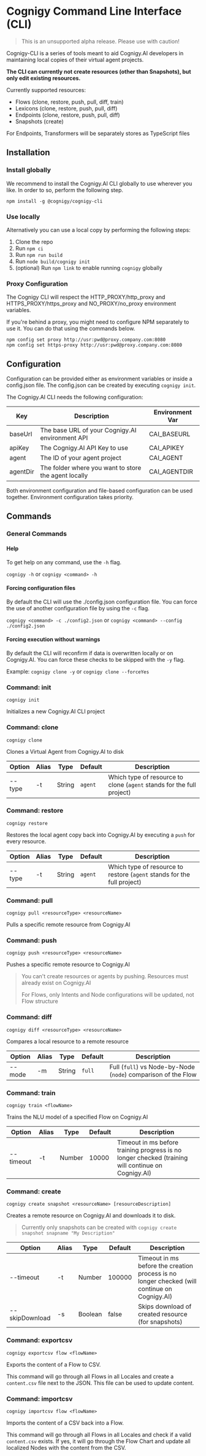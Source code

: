 # Cognigy Command Line Interface (CLI) 
> This is an unsupported alpha release. Please use with caution!

Cognigy-CLI is a series of tools meant to aid Cognigy.AI developers in maintaining local copies of their virtual agent projects.

**The CLI can currently not create resources (other than Snapshots), but only edit existing resources.**

Currently supported resources:

- Flows (clone, restore, push, pull, diff, train)
- Lexicons (clone, restore, push, pull, diff)
- Endpoints (clone, restore, push, pull, diff)
- Snapshots (create)

For Endpoints, Transformers will be separately stores as TypeScript files

## Installation

### Install globally
 
We recommend to install the Cognigy.AI CLI globally to use wherever you like. In order to so, perform the following step.

`npm install -g @cognigy/cognigy-cli`

### Use locally

Alternatively you can use a local copy by performing the following steps:

1. Clone the repo
2. Run `npm ci`
3. Run `npm run build`
4. Run `node build/cognigy init`
5. (optional) Run `npm link` to enable running `cognigy` globally

### Proxy Configuration

The Cognigy CLI will respect the HTTP_PROXY/http_proxy and HTTPS_PROXY/https_proxy and NO_PROXY/no_proxy environment variables.

If you're behind a proxy, you might need to configure NPM separately to use it. You can do that using the commands below.

```
npm config set proxy http://usr:pwd@proxy.company.com:8080
npm config set https-proxy http://usr:pwd@proxy.company.com:8080
```

## Configuration

Configuration can be provided either as environment variables or inside a config.json file. The config.json can be created by executing `cognigy init`.

The Cognigy.AI CLI needs the following configuration:

| Key      | Description                                          | Environment Var |
| -------- | ---------------------------------------------------- | --------------- |
| baseUrl  | The base URL of your Cognigy.AI environment API      | CAI_BASEURL     |
| apiKey   | The Cognigy.AI API Key to use                        | CAI_APIKEY      |
| agent    | The ID of your agent project                         | CAI_AGENT       |
| agentDir | The folder where you want to store the agent locally | CAI_AGENTDIR    |

Both environment configuration and file-based configuration can be used together. Environment configuration takes priority.

## Commands

### General Commands

#### Help
To get help on any command, use the `-h` flag.

`cognigy -h` or `cognigy <command> -h`

#### Forcing configuration files
By default the CLI will use the ./config.json configuration file. 
You can force the use of another configuration file by using the `-c` flag.

`cognigy <command> -c ./config2.json` or `cognigy <command> --config ./config2.json`

#### Forcing execution without warnings
By default the CLI will reconfirm if data is overwritten locally or on Cognigy.AI.
You can force these checks to be skipped with the `-y` flag.

Example: `cognigy clone -y` or `cognigy clone --forceYes`

### Command: init
`cognigy init`

Initializes a new Cognigy.AI CLI project

### Command: clone
`cognigy clone`

Clones a Virtual Agent from Cognigy.AI to disk

| Option | Alias | Type   | Default | Description                                                           |
| ------ | ----- | ------ | ------- | --------------------------------------------------------------------- |
| --type | -t    | String | `agent` | Which type of resource to clone (`agent` stands for the full project) |

### Command: restore
`cognigy restore`

Restores the local agent copy back into Cognigy.AI by executing a `push` for every resource.

| Option | Alias | Type   | Default | Description                                                             |
| ------ | ----- | ------ | ------- | ----------------------------------------------------------------------- |
| --type | -t    | String | `agent` | Which type of resource to restore (`agent` stands for the full project) |

### Command: pull
`cognigy pull <resourceType> <resourceName>`

Pulls a specific remote resource from Cognigy.AI

### Command: push
`cognigy push <resourceType> <resourceName>`

Pushes a specific remote resource to Cognigy.AI

> You can't create resources or agents by pushing. Resources must already exist on Cognigy.AI
> 
> For Flows, only Intents and Node configurations will be updated, not Flow structure

### Command: diff
`cognigy diff <resourceType> <resourceName>`

Compares a local resource to a remote resource

| Option | Alias | Type   | Default | Description                                                   |
| ------ | ----- | ------ | ------- | ------------------------------------------------------------- |
| --mode | -m    | String | `full`  | Full (`full`) vs Node-by-Node (`node`) comparison of the Flow |


### Command: train
`cognigy train <flowName>`

Trains the NLU model of a specified Flow on Cognigy.AI

| Option    | Alias | Type   | Default | Description                                                                                        |
| --------- | ----- | ------ | ------- | -------------------------------------------------------------------------------------------------- |
| --timeout | -t    | Number | 10000   | Timeout in ms before training progress is no longer checked (training will continue on Cognigy.AI) |

### Command: create
`cognigy create snapshot <resourceName> [resourceDescription]`

Creates a remote resource on Cognigy.AI and downloads it to disk.

> Currently only snapshots can be created with `cognigy create snapshot snapname "My Description"`

| Option         | Alias | Type    | Default | Description                                                                                  |
| -------------- | ----- | ------- | ------- | -------------------------------------------------------------------------------------------- |
| --timeout      | -t    | Number  | 100000  | Timeout in ms before the creation process is no longer checked (will continue on Cognigy.AI) |
| --skipDownload | -s    | Boolean | false   | Skips download of created resource (for snapshots)                                           |


### Command: exportcsv
`cognigy exportcsv flow <flowName>`

Exports the content of a Flow to CSV.

This command will go through all Flows in all Locales and create a `content.csv` file next to the JSON. This file can be used to update content.

### Command: importcsv
`cognigy importcsv flow <flowName>`

Imports the content of a CSV back into a Flow.

This command will go through all Flows in all Locales and check if a valid  `content.csv` exists. If yes, it will go through the Flow Chart and update all localized Nodes with the content from the CSV.

